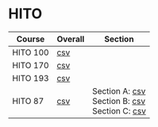 # HITO

| Course | Overall | Section |
| ------ | ------- | ------- |
| HITO 100 | [csv](https://github.com/UCSD-Historical-Enrollment-Data/2024Spring/blob/main/overall/HITO%20100.csv) |  |
| HITO 170 | [csv](https://github.com/UCSD-Historical-Enrollment-Data/2024Spring/blob/main/overall/HITO%20170.csv) |  |
| HITO 193 | [csv](https://github.com/UCSD-Historical-Enrollment-Data/2024Spring/blob/main/overall/HITO%20193.csv) |  |
| HITO 87 | [csv](https://github.com/UCSD-Historical-Enrollment-Data/2024Spring/blob/main/overall/HITO%2087.csv) | Section A: [csv](https://github.com/UCSD-Historical-Enrollment-Data/2024Spring/blob/main/section/HITO%2087_A.csv)<br>Section B: [csv](https://github.com/UCSD-Historical-Enrollment-Data/2024Spring/blob/main/section/HITO%2087_B.csv)<br>Section C: [csv](https://github.com/UCSD-Historical-Enrollment-Data/2024Spring/blob/main/section/HITO%2087_C.csv) |
